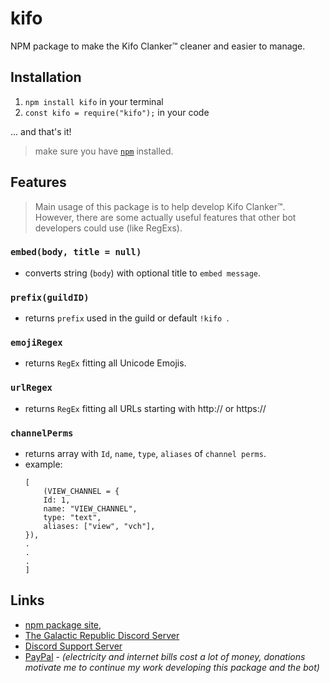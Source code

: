 # kifo
 NPM package to make the Kifo Clanker™ cleaner and easier to manage.

## Installation
1. `npm install kifo` in your terminal
1. `const kifo = require("kifo");` in your code

... and that's it!

> make sure you have [`npm`](https://www.npmjs.com/get-npm) installed.

## Features
> Main usage of this package is to help develop Kifo Clanker™. However, there are some actually useful features that other bot developers could use (like RegExs).

### `embed(body, title = null)`
- converts string (`body`) with optional title to `embed message`.

### `prefix(guildID)`
- returns `prefix` used in the guild or default `!kifo `.

### `emojiRegex`
- returns `RegEx` fitting all Unicode Emojis.

### `urlRegex`
- returns `RegEx` fitting all URLs starting with http:// or https://

### `channelPerms`
- returns array with `Id`, `name`, `type`, `aliases` of `channel perms`.
- example:
	```
	[
		(VIEW_CHANNEL = {
		Id: 1,
		name: "VIEW_CHANNEL",
		type: "text",
		aliases: ["view", "vch"],
	}),
	.
	.
	.
	]
	```

## Links
- [npm package site](https://www.npmjs.com/package/kifo),
- [The Galactic Republic Discord Server](https://discord.gg/invite/thegalacticrepublic)
- [Discord Support Server](https://discord.com/invite/HxUFQCxPFp)
- [PayPal](https://paypal.me/Michal3run) - *(electricity and internet bills cost a lot of money, donations motivate me to continue my work developing this package and the bot)*
